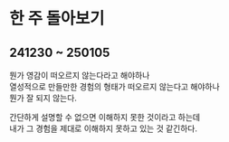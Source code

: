 # 한 주 돌아보기
## 241230 ~ 250105

뭔가 영감이 떠오르지 않는다라고 해야하나\
열성적으로 만들만한 경험의 형태가 떠오르지 않는다고 해야하나\
뭔가 잘 되지 않는다.

간단하게 설명할 수 없으면 이해하지 못한 것이라고 하는데\
내가 그 경험을 제대로 이해하지 못하고 있는 것 같긴하다.
